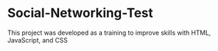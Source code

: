 # Social-Networking-Test

This project was developed as a training to improve skills with HTML, JavaScript, and CSS
